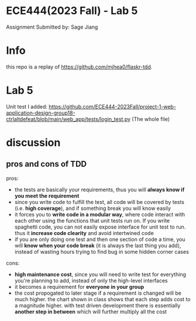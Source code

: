 # ECE444(2023 Fall) - Lab 5

Assignment Submitted by: Sage Jiang


# Info
this repo is a replay of
https://github.com/mjhea0/flaskr-tdd.

# Lab 5
Unit test I added: https://github.com/ECE444-2023Fall/project-1-web-application-design-group18-ctrlaltdefeat/blob/main/web_app/tests/login_test.py
(The whole file)

# discussion
## pros and cons of TDD
pros: 
- the tests are basically your requirements, thus you will **always know if you meet the requirement**
- since you write code to fulfill the test, all code will be covered by tests (i.e. **high coverage**), and if something break you will know easily
- it forces you to **write code in a modular way**, where code interact with each other using the functions that unit tests run on. If you write spaghetti code, you can not easily expose interface for unit test to run. thus it **increase code clearity** and avoid intertwined code
- if you are only doing one test and then one section of code a time, you will **know when your code break** (it is always the last thing you add), instead of wasting hours trying to find bug in some hidden corner cases

cons:
- **high maintenance cost**, since you will need to write test for everything you're planning to add, instead of only the high-level interfaces
- it becomes a requirement for **everyone in your group**
- the cost propogated to later stage if a requirement is changed will be much higher. the chart shown in class shows that each step adds cost to a magnitude higher. with test driven development there is essentially **another step in between** which will further multiply all the cost